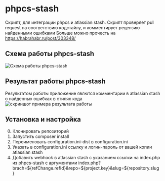 # phpcs-stash
Скрипт, для интеграции phpcs и atlassian stash. Скрипт проверяет pull request на соответствию кодстайлу, и комментирует рецензию найденными ошибками
Больше можно прочесть на https://habrahabr.ru/post/303348/

## Схема работы phpcs-stash
![Схема работы phpcs-stash](https://raw.githubusercontent.com/WhoTrades/phpcs-stash/master/doc/images/architecture.png)

## Результат работы phpcs-stash
Результатом работы приложение явлются комментарии в atlassian stash о найденных ошибках в стилях кода
![скриншот примера результата работы](https://habrastorage.org/files/c62/d96/683/c62d966833d4485a900d6a6f18922438)

## Установка и настройка
0. Клонировать репозиторий
1. Запустить composer install
2. Переименовать configuration.ini-dist в configuration.ini
3. Указать в configuration.ini ссылку и логин-пароль от вашей копии atlassian stash
4. Добавить webhook в atlassian stash с указанием ссылки на index.php из phpcs-stash с аргументами
    index.php?brach=${refChange.refId}&repo=${project.key}&slug=${repository.slug}
